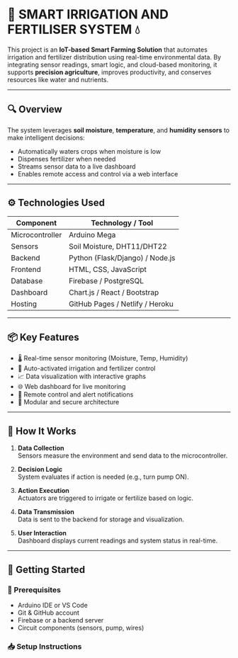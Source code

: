 # 🌱 SMART IRRIGATION AND FERTILISER SYSTEM 💧

This project is an **IoT-based Smart Farming Solution** that automates irrigation and fertilizer distribution using real-time environmental data. By integrating sensor readings, smart logic, and cloud-based monitoring, it supports **precision agriculture**, improves productivity, and conserves resources like water and nutrients.

---

## 🔍 Overview

The system leverages **soil moisture**, **temperature**, and **humidity sensors** to make intelligent decisions:
- Automatically waters crops when moisture is low
- Dispenses fertilizer when needed
- Streams sensor data to a live dashboard
- Enables remote access and control via a web interface

---

## ⚙️ Technologies Used

| Component       | Technology / Tool                      |
|-----------------|-----------------------------------------|
| Microcontroller | Arduino Mega   |
| Sensors         | Soil Moisture, DHT11/DHT22              |
| Backend         | Python (Flask/Django) / Node.js         |
| Frontend        | HTML, CSS, JavaScript                   |
| Database        | Firebase / PostgreSQL          |
| Dashboard       | Chart.js / React / Bootstrap            |
| Hosting         | GitHub Pages / Netlify / Heroku         |

---

## 📦 Key Features

- 🌡️ Real-time sensor monitoring (Moisture, Temp, Humidity)
- 🚿 Auto-activated irrigation and fertilizer control
- 📈 Data visualization with interactive graphs
- 🌐 Web dashboard for live monitoring
- 📲 Remote control and alert notifications
- 🔐 Modular and secure architecture

---

## 🧠 How It Works

1. **Data Collection**  
   Sensors measure the environment and send data to the microcontroller.

2. **Decision Logic**  
   System evaluates if action is needed (e.g., turn pump ON).

3. **Action Execution**  
   Actuators are triggered to irrigate or fertilize based on logic.

4. **Data Transmission**  
   Data is sent to the backend for storage and visualization.

5. **User Interaction**  
   Dashboard displays current readings and system status in real-time.

---

## 🚀 Getting Started

### 🔧 Prerequisites

- Arduino IDE or VS Code
- Git & GitHub account
- Firebase or a backend server
- Circuit components (sensors, pump, wires)

### 📥 Setup Instructions

